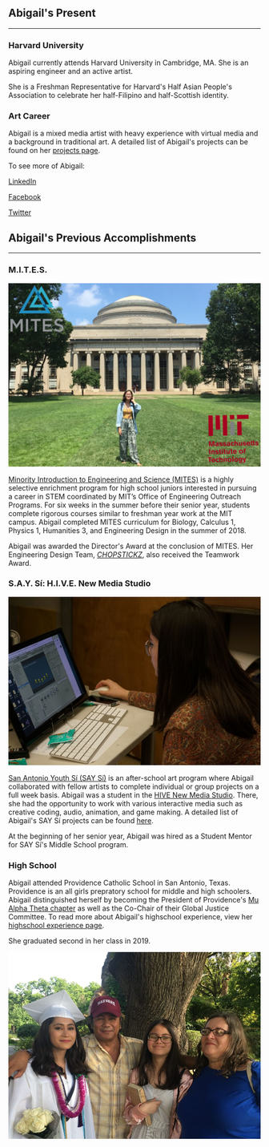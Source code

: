 
## Abigail's Present
-------------------------
### Harvard University

Abigail currently attends Harvard University in Cambridge, MA. She is an aspiring engineer and an active artist. 

She is a Freshman Representative for Harvard's Half Asian People's Association to celebrate her half-Filipino and half-Scottish identity. 

<!--- possible image![harvard img](https://github.com/abical/abical.github.io/blob/master/p%20image/harvard%20img_%20(2).PNG?raw=true) --->

### Art Career

Abigail is a mixed media artist with heavy experience with virtual media and a background in traditional art. 
A detailed list of Abigail's projects can be found on her [projects page](./artPage.html). 

To see more of Abigail:

[LinkedIn](https://www.linkedin.com/in/abigail-lockhart-calpito-2019243/)

[Facebook](https://www.facebook.com/abigail.lockhartcalpito)

[Twitter](https://twitter.com/alockcalpito)

## Abigail's Previous Accomplishments
-------------------------
### M.I.T.E.S.

![MITES photo](https://github.com/abical/abical.github.io/blob/master/p%20image/mites%20img.PNG?raw=true)

[Minority Introduction to Engineering and Science (MITES)](https://oeop.mit.edu/programs/mites) is a highly selective enrichment program for high school juniors interested in pursuing a career in STEM coordinated by MIT’s Office of Engineering Outreach Programs. For six weeks in the summer before their senior  year, students complete rigorous courses similar to freshman year work at the MIT campus. Abigail completed MITES curriculum for Biology, Calculus 1, Physics 1, Humanities 3, and Engineering Design in the summer of 2018.

Abigail was awarded the Director's Award at the conclusion of MITES. Her Engineering Design Team, [*CHOPSTICKZ*](./artPage.html#chopstickz), also received the Teamwork Award.

### S.A.Y. Sí: H.I.V.E. New Media Studio

![say si unity photo](https://github.com/abical/abical.github.io/blob/master/p%20image/say%20si%20unity%20photo.JPG?raw=true)

[San Antonio Youth Sí (SAY Sí)](http://saysi.org/) is an after-school art program where Abigail collaborated with fellow artists to complete individual or group projects on a full week basis. 
Abigail was a student in the [HIVE New Media Studio](https://vimeo.com/366822099). There, she had the opportunity to work with various interactive media such as creative coding, audio, animation, and game making. A detailed list of Abigail's SAY Sí projects can be found [here](./artPage.html). 

At the beginning of her senior year, Abigail was hired as a Student Mentor for SAY Sí's Middle School program.


### High School

Abigail attended Providence Catholic School in San Antonio, Texas. Providence is an all girls prepratory school for middle and high schoolers. Abigail distinguished herself by becoming the President of Providence's [Mu Alpha Theta chapter](https://mualphatheta.org/) as well as the Co-Chair of their Global Justice Committee. To read more about Abigail's highschool experience, view her [highschool experience page](https://abical.github.io/highschoolExp.html).

She graduated second in her class in 2019. 

![fam grad photo](https://github.com/abical/abical.github.io/blob/master/p%20image/family%20graduation%20IMAGGGGGGGGGGGGGG.jpg?raw=true)

